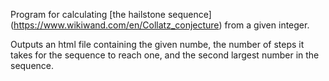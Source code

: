 Program for calculating [the hailstone sequence] 
(https://www.wikiwand.com/en/Collatz_conjecture) from a given integer. 

Outputs an html file containing the given numbe, the number of steps it takes for the sequence to reach one, and the second largest number in the sequence.


